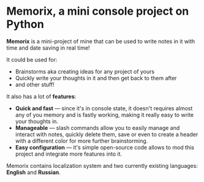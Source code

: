 # Memorix, a mini console project on Python
**Memorix** is a mini-project of mine that can be used to write notes in it with time and date saving in real time! 

It could be used for:
  * Brainstorms aka creating ideas for any project of yours
  * Quickly write your thoughts in it and then get back to them after
  * and other stuff!

It also has a lot of **features**:
  * **Quick and fast** — since it's in console state, it doesn't requires almost any of you memory and is fastly working, making it really easy to write your thoughts in.
  * **Manageable** — slash commands allow you to easily manage and interact with notes, quickly delete them, save or even to create a header with a different color for more further brainstorming.
  * **Easy configuration** — it's simple open-source code allows to mod this project and integrate more features into it.
 
Memorix contains localization system and two currently existing languages: **English** and **Russian**.
